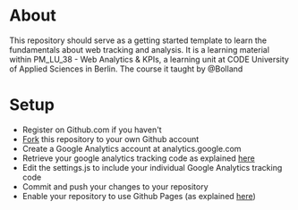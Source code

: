 # About

This repository should serve as a getting started template to learn the fundamentals about web tracking and analysis. It is a learning material within PM_LU_38 - Web Analytics & KPIs, a learning unit at CODE University of Applied Sciences in Berlin. The course it taught by @Bolland

# Setup

-  Register on Github.com if you haven't
-  [Fork](https://help.github.com/en/articles/fork-a-repo) this repository to your own Github account
-  Create a Google Analytics account at analytics.google.com
-  Retrieve your google analytics tracking code as explained [here](https://support.google.com/analytics/answer/1008080?visit_id=636885962702722888-2249578001&rd=1)
-  Edit the settings.js to include your individual Google Analytics tracking code
-  Commit and push your changes to your repository
-  Enable your repository to use Github Pages (as explained [here](https://help.github.com/articles/configuring-a-publishing-source-for-github-pages/#enabling-github-pages-to-publish-your-site-from-master-or-gh-pages))

